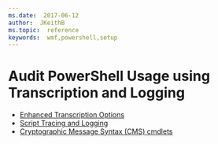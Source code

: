 ```yaml
---
ms.date:  2017-06-12
author:  JKeithB
ms.topic:  reference
keywords:  wmf,powershell,setup
---
```


# Audit PowerShell Usage using Transcription and Logging

- [Enhanced Transcription Options](audit_transcript.md)
- [Script Tracing and Logging](audit_script.md)
- [Cryptographic Message Syntax (CMS) cmdlets](audit_cms.md)

